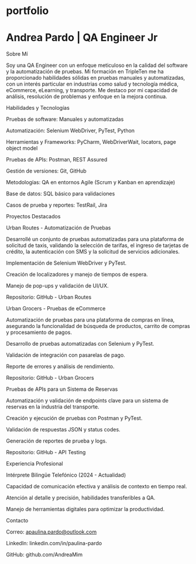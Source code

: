 # portfolio
# Andrea Pardo | QA Engineer Jr
Sobre Mí

Soy una QA Engineer con un enfoque meticuloso en la calidad del software y la automatización de pruebas. Mi formación en TripleTen me ha proporcionado habilidades sólidas en pruebas manuales y automatizadas, con un interés particular en industrias como salud y tecnología médica, eCommerce, eLearning, y transporte. Me destaco por mi capacidad de análisis, resolución de problemas y enfoque en la mejora continua.

Habilidades y Tecnologías

Pruebas de software: Manuales y automatizadas

Automatización: Selenium WebDriver, PyTest, Python

Herramientas y Frameworks: PyCharm, WebDriverWait, locators, page object model

Pruebas de APIs: Postman, REST Assured

Gestión de versiones: Git, GitHub

Metodologías: QA en entornos Agile (Scrum y Kanban en aprendizaje)

Base de datos: SQL básico para validaciones

Casos de prueba y reportes: TestRail, Jira

Proyectos Destacados

Urban Routes - Automatización de Pruebas

Desarrollé un conjunto de pruebas automatizadas para una plataforma de solicitud de taxis, validando la selección de tarifas, el ingreso de tarjetas de crédito, la autenticación con SMS y la solicitud de servicios adicionales.

Implementación de Selenium WebDriver y PyTest.

Creación de localizadores y manejo de tiempos de espera.

Manejo de pop-ups y validación de UI/UX.

Repositorio: GitHub - Urban Routes

Urban Grocers - Pruebas de eCommerce

Automatización de pruebas para una plataforma de compras en línea, asegurando la funcionalidad de búsqueda de productos, carrito de compras y procesamiento de pagos.

Desarrollo de pruebas automatizadas con Selenium y PyTest.

Validación de integración con pasarelas de pago.

Reporte de errores y análisis de rendimiento.

Repositorio: GitHub - Urban Grocers

Pruebas de APIs para un Sistema de Reservas

Automatización y validación de endpoints clave para un sistema de reservas en la industria del transporte.

Creación y ejecución de pruebas con Postman y PyTest.

Validación de respuestas JSON y status codes.

Generación de reportes de prueba y logs.

Repositorio: GitHub - API Testing

Experiencia Profesional

Intérprete Bilingüe Telefónico (2024 - Actualidad)

Capacidad de comunicación efectiva y análisis de contexto en tiempo real.

Atención al detalle y precisión, habilidades transferibles a QA.

Manejo de herramientas digitales para optimizar la productividad.

Contacto

Correo: apaulina.pardo@outlook.com

LinkedIn: linkedin.com/in/paulina-pardo

GitHub: github.com/AndreaMim
